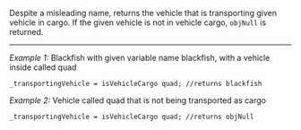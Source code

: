 Despite a misleading name, returns the vehicle that is transporting given vehicle in cargo. If the given vehicle is not in vehicle cargo, `objNull` is returned.


---
*Example 1:*
Blackfish with given variable name blackfish, with a vehicle inside called quad

```sqf
_transportingVehicle = isVehicleCargo quad; //returns blackfish
```

*Example 2:*
Vehicle called quad that is not being transported as cargo

```sqf
_transportingVehicle = isVehicleCargo quad; //returns objNull
```